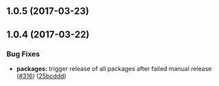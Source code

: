 <a name="1.0.5"></a>
## 1.0.5 (2017-03-23)



<a name="1.0.4"></a>
## 1.0.4 (2017-03-22)


### Bug Fixes

* **packages:** trigger release of all packages after failed manual release ([#316](https://github.com/wc-catalogue/blaze-elements/issues/316)) ([25bcddd](https://github.com/wc-catalogue/blaze-elements/commit/25bcddd))



